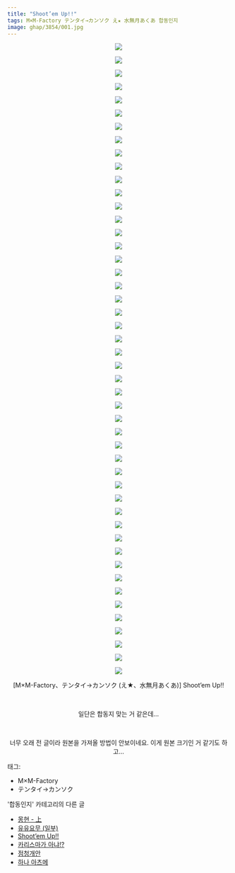 ```yaml
---
title: "Shoot’em Up!!"
tags: M×M-Factory テンタイ→カンソク え★ 水無月あくあ 합동인지
image: ghap/3854/001.jpg
---
```

<div class="article">
<p style="text-align: center; clear: none; float: none;"><img src="{{ site.nasurl }}/ghap/3854/001.jpg"/></p>
<p style="text-align: center; clear: none; float: none;"><img src="{{ site.nasurl }}/ghap/3854/002.jpg"/></p>
<p style="text-align: center; clear: none; float: none;"><img src="{{ site.nasurl }}/ghap/3854/003.jpg"/></p>
<p style="text-align: center; clear: none; float: none;"><img src="{{ site.nasurl }}/ghap/3854/004.jpg"/></p>
<p style="text-align: center; clear: none; float: none;"><img src="{{ site.nasurl }}/ghap/3854/005.jpg"/></p>
<p style="text-align: center; clear: none; float: none;"><img src="{{ site.nasurl }}/ghap/3854/006.jpg"/></p>
<p style="text-align: center; clear: none; float: none;"><img src="{{ site.nasurl }}/ghap/3854/007.jpg"/></p>
<p style="text-align: center; clear: none; float: none;"><img src="{{ site.nasurl }}/ghap/3854/008.jpg"/></p>
<p style="text-align: center; clear: none; float: none;"><img src="{{ site.nasurl }}/ghap/3854/009.jpg"/></p>
<p style="text-align: center; clear: none; float: none;"><img src="{{ site.nasurl }}/ghap/3854/010.jpg"/></p>
<p style="text-align: center; clear: none; float: none;"><img src="{{ site.nasurl }}/ghap/3854/011.jpg"/></p>
<p style="text-align: center; clear: none; float: none;"><img src="{{ site.nasurl }}/ghap/3854/012.jpg"/></p>
<p style="text-align: center; clear: none; float: none;"><img src="{{ site.nasurl }}/ghap/3854/013.jpg"/></p>
<p style="text-align: center; clear: none; float: none;"><img src="{{ site.nasurl }}/ghap/3854/014.jpg"/></p>
<p style="text-align: center; clear: none; float: none;"><img src="{{ site.nasurl }}/ghap/3854/015.jpg"/></p>
<p style="text-align: center; clear: none; float: none;"><img src="{{ site.nasurl }}/ghap/3854/016.jpg"/></p>
<p style="text-align: center; clear: none; float: none;"><img src="{{ site.nasurl }}/ghap/3854/017.jpg"/></p>
<p style="text-align: center; clear: none; float: none;"><img src="{{ site.nasurl }}/ghap/3854/018.jpg"/></p>
<p style="text-align: center; clear: none; float: none;"><img src="{{ site.nasurl }}/ghap/3854/019.jpg"/></p>
<p style="text-align: center; clear: none; float: none;"><img src="{{ site.nasurl }}/ghap/3854/020.jpg"/></p>
<p style="text-align: center; clear: none; float: none;"><img src="{{ site.nasurl }}/ghap/3854/021.jpg"/></p>
<p style="text-align: center; clear: none; float: none;"><img src="{{ site.nasurl }}/ghap/3854/022.jpg"/></p>
<p style="text-align: center; clear: none; float: none;"><img src="{{ site.nasurl }}/ghap/3854/023.jpg"/></p>
<p style="text-align: center; clear: none; float: none;"><img src="{{ site.nasurl }}/ghap/3854/024.jpg"/></p>
<p style="text-align: center; clear: none; float: none;"><img src="{{ site.nasurl }}/ghap/3854/025.jpg"/></p>
<p style="text-align: center; clear: none; float: none;"><img src="{{ site.nasurl }}/ghap/3854/026.jpg"/></p>
<p style="text-align: center; clear: none; float: none;"><img src="{{ site.nasurl }}/ghap/3854/027.jpg"/></p>
<p style="text-align: center; clear: none; float: none;"><img src="{{ site.nasurl }}/ghap/3854/028.jpg"/></p>
<p style="text-align: center; clear: none; float: none;"><img src="{{ site.nasurl }}/ghap/3854/029.jpg"/></p>
<p style="text-align: center; clear: none; float: none;"><img src="{{ site.nasurl }}/ghap/3854/030.jpg"/></p>
<p style="text-align: center; clear: none; float: none;"><img src="{{ site.nasurl }}/ghap/3854/031.jpg"/></p>
<p style="text-align: center; clear: none; float: none;"><img src="{{ site.nasurl }}/ghap/3854/032.jpg"/></p>
<p style="text-align: center; clear: none; float: none;"><img src="{{ site.nasurl }}/ghap/3854/033.jpg"/></p>
<p style="text-align: center; clear: none; float: none;"><img src="{{ site.nasurl }}/ghap/3854/034.jpg"/></p>
<p style="text-align: center; clear: none; float: none;"><img src="{{ site.nasurl }}/ghap/3854/035.jpg"/></p>
<p style="text-align: center; clear: none; float: none;"><img src="{{ site.nasurl }}/ghap/3854/036.jpg"/></p>
<p style="text-align: center; clear: none; float: none;"><img src="{{ site.nasurl }}/ghap/3854/037.jpg"/></p>
<p style="text-align: center; clear: none; float: none;"><img src="{{ site.nasurl }}/ghap/3854/038.jpg"/></p>
<p style="text-align: center; clear: none; float: none;"><img src="{{ site.nasurl }}/ghap/3854/039.jpg"/></p>
<p style="text-align: center; clear: none; float: none;"><img src="{{ site.nasurl }}/ghap/3854/040.jpg"/></p>
<p style="text-align: center; clear: none; float: none;"><img src="{{ site.nasurl }}/ghap/3854/041.jpg"/></p>
<p style="text-align: center; clear: none; float: none;"><img src="{{ site.nasurl }}/ghap/3854/042.jpg"/></p>
<p style="text-align: center; clear: none; float: none;"><img src="{{ site.nasurl }}/ghap/3854/043.jpg"/></p>
<p style="text-align: center; clear: none; float: none;"><img src="{{ site.nasurl }}/ghap/3854/044.jpg"/></p>
<p style="text-align: center; clear: none; float: none;"><img src="{{ site.nasurl }}/ghap/3854/045.jpg"/></p>
<p style="text-align: center; clear: none; float: none;"><img src="{{ site.nasurl }}/ghap/3854/046.jpg"/></p>
<p style="text-align: center; clear: none; float: none;"><img src="{{ site.nasurl }}/ghap/3854/047.jpg"/></p>
<p style="text-align: center; clear: none; float: none;"><img src="{{ site.nasurl }}/ghap/3854/048.jpg"/></p>
<p style="text-align: center; clear: none; float: none;">[M×M-Factory、テンタイ→カンソク (え★、水無月あくあ)] Shoot’em Up!!</p>
<p style="text-align: center; clear: none; float: none;"><br/></p>
<p style="text-align: center; clear: none; float: none;">일단은 합동지 맞는 거 같은데...</p>
<p style="text-align: center; clear: none; float: none;"><br/></p>
<p style="text-align: center; clear: none; float: none;">너무 오래 전 글이라 원본을 가져올 방법이 안보이네요. 이게 원본 크기인 거 같기도 하고...</p>
</div><div class="tagTrail">
<p>태그: </p>
<ul>
<li>M×M-Factory</li>
<li>テンタイ→カンソク</li>
</ul>
</div><div class="another">
<p>'합동인지' 카테고리의 다른 글</p>
<ul>
<li><a href="/2017-12-15-ghap_4036">몽현 - 上</a></li>
<li><a href="/2017-10-22-ghap_3893">유유요무 (일부)</a></li>
<li><a href="/2017-10-16-ghap_3854">Shoot’em Up!!</a></li>
<li><a href="/2017-10-06-ghap_3834">카리스마가 아냐!?</a></li>
<li><a href="/2017-07-21-ghap_3592">점청개안</a></li>
<li><a href="/2017-05-26-ghap_3315">하나 아츠메</a></li>
</ul>
</div><div class="cb_module cb_fluid">
<div class="cb_wrt cb_profile">
</div><!-- commentList close -->
</div>